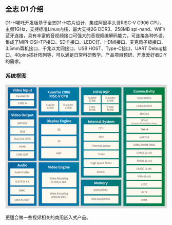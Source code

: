 ## 全志 D1 介绍
D1-H哪吒开发板基于全志D1-H芯片设计，集成阿里平头哥RISC-V C906 CPU，主频1GHz，支持标准Linux内核，最大支持2G DDR3、258MB spi-nand、WiFi/蓝牙连接，具有丰富的音视频接口可强大的音视频编解码能力，可连接各种外设，集成了MIPI-DSI+TP接口、SD卡接口、LEDC灯、HDMI接口、麦克风子板接口、3.5mm耳机接口、千兆以太网接口、USB HOST、Type-C接口、UART Debug接口、40pins插针阵列等，可以满足日常科研教学、产品项目预研、开发爱好者DIY的需求。

### 系统框图
![系统框图](./imgs/D1%E7%B3%BB%E7%BB%9F%E6%A1%86%E5%9B%BE.png)

更适合做一些视频相关的商用嵌入式产品。
